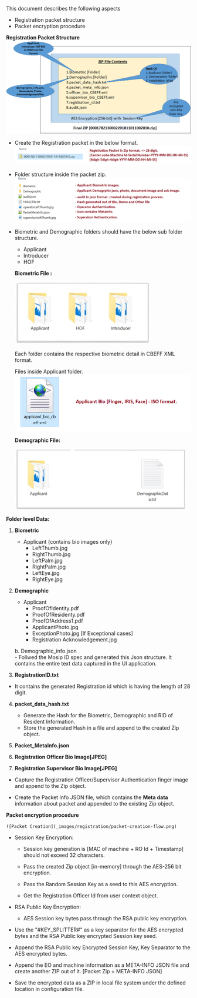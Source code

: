 This document describes the following aspects
- Registration packet structure
- Packet encryption procedure

**Registration Packet Structure**
	![Packet Design view](_images/registration/packet_creation_overview.png)

-   Create the Registration packet in the below format. 
	![Packet Design view](_images/registration/packet_zip_format.png)

-   Folder structure inside the packet zip. 
	![Inside Packet Design view](_images/registration/packet_struct_inside_zip.png)
	
-   Biometric and Demographic folders should have the below sub folder structure.
    -   Applicant
    -   Introducer
    -   HOF
    
    **Biometric File :**
    
    ![BioMetric Folder](_images/registration/biometric_folder.png)

	Each folder contains the respective biometric detail in CBEFF XML format.
		
	Files inside Applicant folder.
	![BioMetric Applicant Folder](_images/registration/packet_applicant_bio.png)

    **Demographic File:**
    
    ![Demographic Folder](_images/registration/demographic_folder.png)

**Folder level Data:** 

1.  **Biometric**

	- Applicant {contains bio images only}
	    * LeftThumb.jpg
	    * RightThumb.jpg
	    * LeftPalm.jpg
	    * RightPalm.jpg
	    * LeftEye.jpg
	    * RightEye.jpg

2.  **Demographic**

    - Applicant
        *  ProofOfIdentity.pdf
        *  ProofOfResidenty.pdf
        *  ProofOfAddress1.pdf
        *  ApplicantPhoto.jpg
        *  ExceptionPhoto.jpg \[If Exceptional cases\]
        *  Registration Acknowledgement.jpg

    b.  Demographic\_info.json  
        - Follwed the Mosip ID spec and generated this Json structure. It contains the entire text data captured in the UI application. 
	
3.  **RegistrationID.txt**
-   It contains the generated Registration id which is having the length of 28 digit.

4.  **packet_data_hash.txt**

    -   Generate the Hash for the Biometric, Demographic and RID of
        Resident Information.
	-   Store the generated Hash in a file and append to the created Zip
	    object.
    
5.  **Packet\_MetaInfo.json**
6.  **Registration Officer Bio Image\[JPEG\]**
7.  **Registration Supervisor Bio Image\[JPEG\]**

-   Capture the Registration Officer/Supervisor Authentication finger
    image and append to the Zip object.

-   Create the Packet Info JSON file, which contains the **Meta data**
    information about packet and appended to the existing Zip object.

**Packet encryption procedure**

    ![Packet Creation](_images/registration/packet-creation-flow.png)

-   Session Key Encryption:

    -   Session key generation is \[MAC of machine + RO Id + Timestamp\]
        should not exceed 32 characters.

    -   Pass the created Zip object \[in-memory\] through the AES-256
        bit encryption.

    -   Pass the Random Session Key as a seed to this AES encryption.

    -   Get the Registration Officer Id from user context object. 

-   RSA Public Key Encryption:

    -   AES Session key bytes pass through the RSA public key
        encryption.

-   Use the "\#KEY\_SPLITTER\#" as a key separator for the AES encrypted
    bytes and the RSA Public key encrypted Session key seed.

-   Append the RSA Public key Encrypted Session Key, Key Separator to
    the AES encrypted bytes.

-   Append the EO and machine information as a META-INFO JSON file and
    create another ZIP out of it. \[Packet Zip + META-INFO JSON\]

-   Save the encrypted data as a ZIP in local file system under the
    defined location in configuration file.

